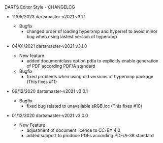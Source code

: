 DARTS Editor Style - CHANGELOG

* 11/05/2023 dartsmaster-v2021 v3.1.1
  * Bugfix
      * changed order of loading hyperxmp and hyperref to avoid minor bug when using lastest version of hyperxmp

* 04/01/2021 dartsmaster-v2021 v3.1.0
    * New feature
        * added documentclass option pdfa to explicitly enable generation of PDF according PDF/A standard
    * Bugfix
        * fixed problems when using old versions of hyperxmp package (This fixes #11)

* 09/12/2020 dartsmaster-v2021 v3.0.1
    * Bugfix
        * fixed bug related to unavailable sRGB.icc (This fixes #10)

* 01/12/2020 dartsmaster-v2021 v3.0.0
    * New Feature
        * adjustment of document licence to CC-BY 4.0
        * added support to produce PDFs according PDF/A-3B standard
